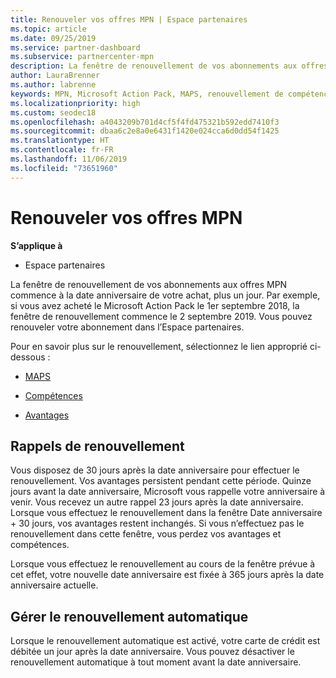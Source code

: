 ```yaml
---
title: Renouveler vos offres MPN | Espace partenaires
ms.topic: article
ms.date: 09/25/2019
ms.service: partner-dashboard
ms.subservice: partnercenter-mpn
description: La fenêtre de renouvellement de vos abonnements aux offres MPN commence à la date anniversaire de votre achat, plus un jour.
author: LauraBrenner
ms.author: labrenne
keywords: MPN, Microsoft Action Pack, MAPS, renouvellement de compétence, date de renouvellement
ms.localizationpriority: high
ms.custom: seodec18
ms.openlocfilehash: a4043209b701d4cf5f4fd475321b592edd7410f3
ms.sourcegitcommit: dbaa6c2e8a0e6431f1420e024cca6d0dd54f1425
ms.translationtype: HT
ms.contentlocale: fr-FR
ms.lasthandoff: 11/06/2019
ms.locfileid: "73651960"
---
```

# <a name="renew-your-mpn-offers"></a>Renouveler vos offres MPN

**S’applique à**

- Espace partenaires

La fenêtre de renouvellement de vos abonnements aux offres MPN commence à la date anniversaire de votre achat, plus un jour. Par exemple, si vous avez acheté le Microsoft Action Pack le 1er septembre 2018, la fenêtre de renouvellement commence le 2 septembre 2019. Vous pouvez renouveler votre abonnement dans l’Espace partenaires.

Pour en savoir plus sur le renouvellement, sélectionnez le lien approprié ci-dessous :

- [MAPS](mpn-get-action-pack.md)

- [Compétences](learn-about-competencies.md)

- [Avantages](manage-your-partner-network-benefits.md)

## <a name="renewal-reminders"></a>Rappels de renouvellement

Vous disposez de 30 jours après la date anniversaire pour effectuer le renouvellement. Vos avantages persistent pendant cette période. Quinze jours avant la date anniversaire, Microsoft vous rappelle votre anniversaire à venir. Vous recevez un autre rappel 23 jours après la date anniversaire. Lorsque vous effectuez le renouvellement dans la fenêtre Date anniversaire + 30 jours, vos avantages restent inchangés. Si vous n’effectuez pas le renouvellement dans cette fenêtre, vous perdez vos avantages et compétences.

Lorsque vous effectuez le renouvellement au cours de la fenêtre prévue à cet effet, votre nouvelle date anniversaire est fixée à 365 jours après la date anniversaire actuelle.

## <a name="manage-auto-renewal"></a>Gérer le renouvellement automatique

Lorsque le renouvellement automatique est activé, votre carte de crédit est débitée un jour après la date anniversaire. Vous pouvez désactiver le renouvellement automatique à tout moment avant la date anniversaire.
